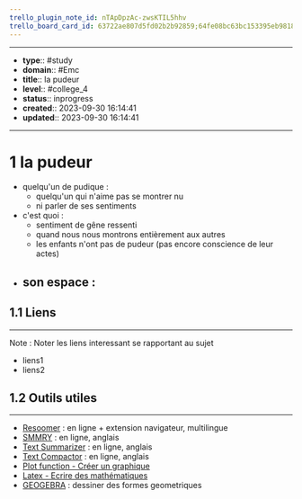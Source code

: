 ```yaml
---
trello_plugin_note_id: nTApDpzAc-zwsKTIL5hhv
trello_board_card_id: 63722ae807d5fd02b2b92859;64fe08bc63bc153395eb9818
---
```




---
- **type**:: #study
- **domain**:: #Emc
- **title**:: la pudeur
- **level**:: #college_4
- **status**:: inprogress
- **created**:: 2023-09-30 16:14:41
- **updated**:: 2023-09-30 16:14:41
---


# 1 la pudeur

- quelqu'un de pudique :
	- quelqu'un qui n'aime pas se montrer nu
	- ni parler de ses sentiments
- c'est quoi :
	- sentiment de gêne ressenti 
	- quand nous nous montrons entièrement aux autres 
	- les enfants n'ont pas de pudeur (pas encore conscience de leur actes)
- son espace :
	- 

## 1.1	Liens
---

Note :  Noter les liens interessant se rapportant au sujet

- liens1
- liens2



## 1.2	Outils utiles
---

-   [Resoomer](https://resoomer.com/fr) : en ligne + extension navigateur, multilingue
-   [SMMRY](https://smmry.com/) : en ligne, anglais
-   [Text Summarizer](http://textsummarization.net/text-summarizer) : en ligne, anglais
-   [Text Compactor](https://www.textcompactor.com/) : en ligne, anglais
- [Plot function - Créer un graphique](https://github.com/leonhma/obsidian-functionplot)
- [Latex - Ecrire des mathématiques](https://fr.wikibooks.org/wiki/LaTeX/%C3%89crire_des_math%C3%A9matiques)
- [GEOGEBRA](https://www.geogebra.org/geometry?lang=fr) : dessiner des formes geometriques 